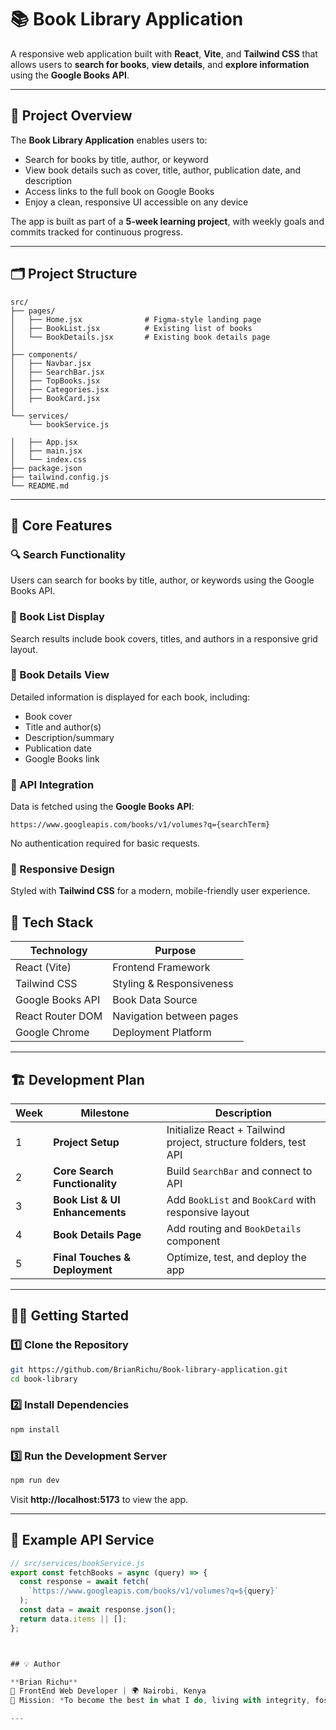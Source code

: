 # 📚 Book Library Application

A responsive web application built with **React**, **Vite**, and **Tailwind CSS** that allows users to **search for books**, **view details**, and **explore information** using the **Google Books API**.

---

## 🚀 Project Overview

The **Book Library Application** enables users to:

- Search for books by title, author, or keyword  
- View book details such as cover, title, author, publication date, and description  
- Access links to the full book on Google Books  
- Enjoy a clean, responsive UI accessible on any device  

The app is built as part of a **5-week learning project**, with weekly goals and commits tracked for continuous progress.

---

## 🗂️ Project Structure

```
src/
├── pages/
│   ├── Home.jsx              # Figma-style landing page
│   ├── BookList.jsx          # Existing list of books 
│   └── BookDetails.jsx       # Existing book details page
│
├── components/
│   ├── Navbar.jsx
│   ├── SearchBar.jsx
│   ├── TopBooks.jsx
│   ├── Categories.jsx
│   ├── BookCard.jsx
│
└── services/
    └── bookService.js

│   ├── App.jsx
│   ├── main.jsx
│   └── index.css
├── package.json
├── tailwind.config.js
└── README.md
```

---

## 🧩 Core Features

### 🔍 Search Functionality
Users can search for books by title, author, or keywords using the Google Books API.

### 📖 Book List Display
Search results include book covers, titles, and authors in a responsive grid layout.

### 📘 Book Details View
Detailed information is displayed for each book, including:
- Book cover
- Title and author(s)
- Description/summary
- Publication date
- Google Books link

### 🧠 API Integration
Data is fetched using the **Google Books API**:
```
https://www.googleapis.com/books/v1/volumes?q={searchTerm}
```
No authentication required for basic requests.

### 💅 Responsive Design
Styled with **Tailwind CSS** for a modern, mobile-friendly user experience.


## 🧰 Tech Stack

| Technology | Purpose |
|-------------|----------|
| React (Vite) | Frontend Framework |
| Tailwind CSS | Styling & Responsiveness |
| Google Books API | Book Data Source |
| React Router DOM | Navigation between pages |
| Google Chrome| Deployment Platform |

---

## 🏗️ Development Plan

| Week | Milestone | Description |
|------|------------|-------------|
| 1 | **Project Setup** | Initialize React + Tailwind project, structure folders, test API |
| 2 | **Core Search Functionality** | Build `SearchBar` and connect to API |
| 3 | **Book List & UI Enhancements** | Add `BookList` and `BookCard` with responsive layout |
| 4 | **Book Details Page** | Add routing and `BookDetails` component |
| 5 | **Final Touches & Deployment** | Optimize, test, and deploy the app |

---

## 🧑‍💻 Getting Started

### 1️⃣ Clone the Repository
```bash
git https://github.com/BrianRichu/Book-library-application.git
cd book-library
```

### 2️⃣ Install Dependencies
```bash
npm install

```

### 3️⃣ Run the Development Server
```bash
npm run dev
```

Visit **http://localhost:5173** to view the app.

---

## 🧾 Example API Service

```javascript
// src/services/bookService.js
export const fetchBooks = async (query) => {
  const response = await fetch(
    `https://www.googleapis.com/books/v1/volumes?q=${query}`
  );
  const data = await response.json();
  return data.items || [];
};



## 💡 Author

**Brian Richu**  
💼 FrontEnd Web Developer | 🌍 Nairobi, Kenya  
🎯 Mission: *To become the best in what I do, living with integrity, fostering love and compassion, and holding myself accountable for creating positive change.*

---


